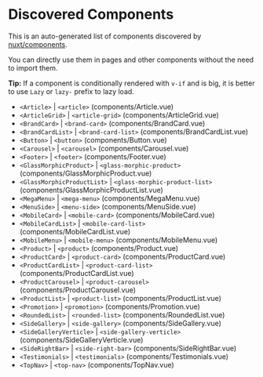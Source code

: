 # Discovered Components

This is an auto-generated list of components discovered by [nuxt/components](https://github.com/nuxt/components).

You can directly use them in pages and other components without the need to import them.

**Tip:** If a component is conditionally rendered with `v-if` and is big, it is better to use `Lazy` or `lazy-` prefix to lazy load.

- `<Article>` | `<article>` (components/Article.vue)
- `<ArticleGrid>` | `<article-grid>` (components/ArticleGrid.vue)
- `<BrandCard>` | `<brand-card>` (components/BrandCard.vue)
- `<BrandCardList>` | `<brand-card-list>` (components/BrandCardList.vue)
- `<Button>` | `<button>` (components/Button.vue)
- `<Carousel>` | `<carousel>` (components/Carousel.vue)
- `<Footer>` | `<footer>` (components/Footer.vue)
- `<GlassMorphicProduct>` | `<glass-morphic-product>` (components/GlassMorphicProduct.vue)
- `<GlassMorphicProductList>` | `<glass-morphic-product-list>` (components/GlassMorphicProductList.vue)
- `<MegaMenu>` | `<mega-menu>` (components/MegaMenu.vue)
- `<MenuSide>` | `<menu-side>` (components/MenuSide.vue)
- `<MobileCard>` | `<mobile-card>` (components/MobileCard.vue)
- `<MobileCardList>` | `<mobile-card-list>` (components/MobileCardList.vue)
- `<MobileMenu>` | `<mobile-menu>` (components/MobileMenu.vue)
- `<Product>` | `<product>` (components/Product.vue)
- `<ProductCard>` | `<product-card>` (components/ProductCard.vue)
- `<ProductCardList>` | `<product-card-list>` (components/ProductCardList.vue)
- `<ProductCarousel>` | `<product-carousel>` (components/ProductCarousel.vue)
- `<ProductList>` | `<product-list>` (components/ProductList.vue)
- `<Promotion>` | `<promotion>` (components/Promotion.vue)
- `<RoundedList>` | `<rounded-list>` (components/RoundedList.vue)
- `<SideGallery>` | `<side-gallery>` (components/SideGallery.vue)
- `<SideGalleryVerticle>` | `<side-gallery-verticle>` (components/SideGalleryVerticle.vue)
- `<SideRightBar>` | `<side-right-bar>` (components/SideRightBar.vue)
- `<Testimonials>` | `<testimonials>` (components/Testimonials.vue)
- `<TopNav>` | `<top-nav>` (components/TopNav.vue)
